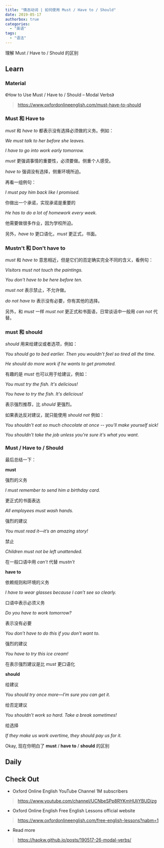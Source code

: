 ```yaml
---
title: "情态动词 | 如何使用 Must / Have to / Should"
date: 2019-05-17
authorbox: true
categories:
  - "英语"
tags:
  - "语法"
---
```




理解 Must / Have to / Should 的区别



<!--more-->



## Learn

### Material

《How to Use Must / Have to / Should – Modal Verbs》

> https://www.oxfordonlineenglish.com/must-have-to-should

### Must 和 Have to

*must* 和 *have to* 都表示没有选择必须做的义务。例如：

*We must talk to her before she leaves.*

*I have to go into work early tomorrow.*

*must* 更强调事情的重要性，必须要做。侧重个人感受。

*have to* 强调没有选择，侧重环境所迫。

再看一组例句：

*I must pay him back like I promised.*

你做出一个承诺，实现承诺是重要的

*He has to do a lot of homework every week.*

他需要做很多作业，因为学校所迫。

另外，*have to* 更口语化，*must* 更正式，书面。

### Mustn't 和 Don't have to

*must* 和 *have to* 意思相近，但是它们的否定确实完全不同的含义，看例句：

*Visitors must not touch the paintings.*

*You don't have to be here before ten.*

*must not* 表示禁止，不允许做。

*do not have to* 表示没有必要，你有其他的选择。

另外，和 *must* 一样 *must not* 更正式和书面语，日常谈话中一般用 *can not* 代替。

### must 和 should

*should* 用来给建议或者选项，例如：

*You should go to bed earlier. Then you wouldn't feel so tired all the time.*

*He should do more work if he wants to get promoted.*

有趣的是 *must* 也可以用于给建议，例如：

*You must try the fish. It's delicious!*

*You have to try the fish. It's delicious!*

表示强烈推荐，比 *should* 更强烈。

如果表达反对建议，就只能使用 *should not* 例如：

*You shouldn't eat so much chocolate at once -- you'll make yourself sick!*

*You shouldn't take the job unless you're sure it's what you want.*

### Must / Have to / Should

最后总结一下：

**must**

强烈的义务

 *I must remember to send him a birthday card.*

更正式的书面表达

*All employees must wash hands.*

强烈的建议

*You must read it—it’s an amazing story!*

禁止

*Children must not be left unattended.*

在一般口语中用 *can't* 代替 *mustn't*



**have to**

依赖规则和环境的义务

*I have to wear glasses because I can’t see so clearly.*

口语中表示必须义务

*Do you have to work tomorrow?*

表示没有必要

*You don’t have to do this if you don’t want to.*

强烈的建议

*You have to try this ice cream!*

在表示强烈建议是比 *must* 更口语化



**should**

给建议

*You should try once more—I’m sure you can get it.*

给否定建议

*You shouldn’t work so hard. Take a break sometimes!*

给选择

*If they make us work overtime, they should pay us for it.*



Okay, 现在你明白了 **must** / **have to** / **should** 的区别

## Daily



## Check Out

- Oxford Online English YouTube Channel 1M subscribers

> https://www.youtube.com/channel/UCNbeSPp8RYKmHUliYBUDizg

- Oxford Online English Free English Lessons official website

> https://www.oxfordonlineenglish.com/free-english-lessons?nabm=1

- Read more

> https://haokw.github.io/posts/190517-26-modal-verbs/

